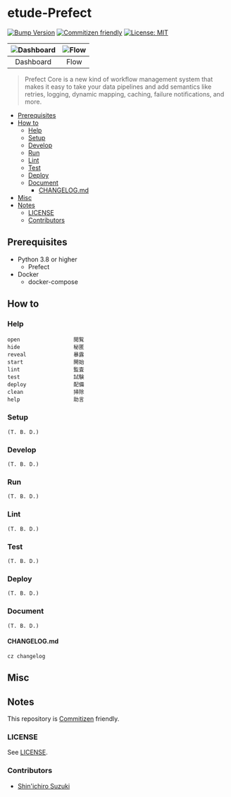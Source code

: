 # etude-Prefect

[![Bump Version](https://github.com/shin-sforzando/etude-Prefect/workflows/Bump%20Version/badge.svg)](https://github.com/shin-sforzando/etude-Prefect/actions?query=workflow:%22Bump+Version%22)
[![Commitizen friendly](https://img.shields.io/badge/commitizen-friendly-brightgreen.svg)](http://commitizen.github.io/cz-cli/)
[![License: MIT](https://img.shields.io/badge/License-MIT-blue.svg)](https://opensource.org/licenses/MIT)

|![Dashboard](https://user-images.githubusercontent.com/32637762/112289276-81488880-8cd1-11eb-8220-d7ce1bc7b1c8.png)|![Flow](https://user-images.githubusercontent.com/32637762/112289401-a2a97480-8cd1-11eb-9e9d-3ae1ee2f5cc0.png)|
|:---:|:---:|
|Dashboard|Flow|

> Prefect Core is a new kind of workflow management system that makes it easy to take your data pipelines and add semantics like retries, logging, dynamic mapping, caching, failure notifications, and more.

- [Prerequisites](#prerequisites)
- [How to](#how-to)
  - [Help](#help)
  - [Setup](#setup)
  - [Develop](#develop)
  - [Run](#run)
  - [Lint](#lint)
  - [Test](#test)
  - [Deploy](#deploy)
  - [Document](#document)
    - [CHANGELOG.md](#changelogmd)
- [Misc](#misc)
- [Notes](#notes)
  - [LICENSE](#license)
  - [Contributors](#contributors)

## Prerequisites

- Python 3.8 or higher
  - Prefect
- Docker
  - docker-compose

## How to

### Help

```shell
open                 閲覧
hide                 秘匿
reveal               暴露
start                開始
lint                 監査
test                 試験
deploy               配備
clean                掃除
help                 助言
```

### Setup

```shell
(T. B. D.)
```

### Develop

```shell
(T. B. D.)
```

### Run

```shell
(T. B. D.)
```

### Lint

```shell
(T. B. D.)
```

### Test

```shell
(T. B. D.)
```

### Deploy

```shell
(T. B. D.)
```

### Document

```shell
(T. B. D.)
```

#### CHANGELOG.md

```shell
cz changelog
```

## Misc

## Notes

This repository is [Commitizen](https://commitizen.github.io/cz-cli/) friendly.

### LICENSE

See [LICENSE](LICENSE).

### Contributors

- [Shin'ichiro Suzuki](https://github.com/shin-sforzando)
